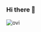 ### Hi there 👋

<img src="https://github-readme-stats.vercel.app/api/top-langs?username=x381&show_icons=true&locale=en&layout=compact&theme=chartreuse-dark" alt="ovi" />

<!--
**x381/x381** is a ✨ _special_ ✨ repository because its `README.md` (this file) appears on your GitHub profile.

Here are some ideas to get you started:

- 🔭 I’m currently working on ...
- 🌱 I’m currently learning ...
- 👯 I’m looking to collaborate on ...
- 🤔 I’m looking for help with ...
- 💬 Ask me about ...
- 📫 How to reach me: ...
- 😄 Pronouns: ...
- ⚡ Fun fact: ...
-->
